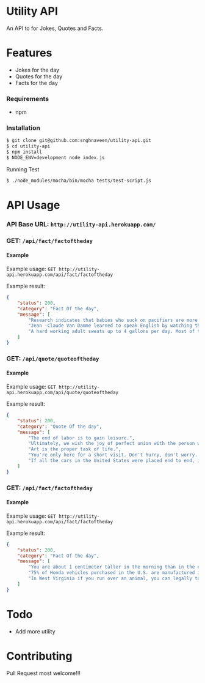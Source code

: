 
Utility API
======
An API to for Jokes, Quotes and Facts.

# Features

* Jokes for the day 
* Quotes for the day
* Facts for the day

### Requirements

- npm


### Installation
```sh
$ git clone git@github.com:snghnaveen/utility-api.git
$ cd utility-api
$ npm install
$ NODE_ENV=development node index.js
```
Running Test
``` sh
$ ./node_modules/mocha/bin/mocha tests/test-script.js
```

# API Usage
### API Base URL: `http://utility-api.herokuapp.com/`


### GET: `/api/fact/factoftheday`
#### Example
Example usage: `GET http://utility-api.herokuapp.com/api/fact/factoftheday`

Example result:
```json
{
    "status": 200,
    "category": "Fact Of the day",
    "message": [
        "Research indicates that babies who suck on pacifiers are more prone to ear aches.",
        "Jean -Claude Van Damme learned to speak English by watching the cartoon 'The Flintstones.",
        "A hard working adult sweats up to 4 gallons per day. Most of the sweat evaporates before a person realizes it's there, though!"
    ]
}
```


### GET: `/api/quote/quoteoftheday`
#### Example
Example usage: `GET http://utility-api.herokuapp.com/api/quote/quoteoftheday`

Example result:
```json
{
    "status": 200,
    "category": "Quote Of the day",
    "message": [
        "The end of labor is to gain leisure.",
        "Ultimately, we wish the joy of perfect union with the person we love.",
        "Art is the proper task of life.",
        "You're only here for a short visit. Don't hurry, don't worry. And be sure to smell the flowers along the way.",
        "If all the cars in the United States were placed end to end, it would probably be Labor Day Weekend."
    ]
}
```


### GET: `/api/fact/factoftheday`
#### Example
Example usage: `GET http://utility-api.herokuapp.com/api/fact/factoftheday`

Example result:
```json
{
    "status": 200,
    "category": "Fact Of the day",
    "message": [
        "You are about 1 centimeter taller in the morning than in the evening!",
        "75% of Honda vehicles purchased in the U.S. are manufactured in North America!",
        "In West Virginia if you run over an animal, you can legally take it home and cook it for dinner!"
    ]
}
```
# Todo
* Add more utility

# Contributing
Pull Request most welcome!!!
